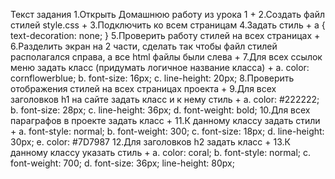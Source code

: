 Текст задания 
1.Открыть Домашнюю работу из урока 1 +
2.Создать файл стилей style.css +
3.Подключить ко всем страницам
4.Задать стиль +
a {
   text-decoration: none;
}
5.Проверить работу стилей на всех страницах +
6.Разделить экран на 2 части, сделать так чтобы файл стилей располагался справа, а все html файлы были слева +
7.Для всех ссылок меню задать класс (придумать логичное название класса) +
a.    color: cornflowerblue;
b.    font-size: 16px;
c.    line-height: 20px;
8.Проверить отображения стилей на всех страницах проекта + 
9.Для всех заголовков h1 на сайте задать класс и к нему стиль +
a.    color: #222222;
b.    font-size: 28px;
c.    line-height: 36px;
d.    font-weight: bold;
10.Для всех параграфов в проекте задать класс +
11.К данному классу задать стили +
a.    font-style: normal;
b.    font-weight: 300;
c.    font-size: 18px;
d.    line-height: 30px;
e.    color: #7D7987
12.Для заголовков h2 задать класс +
13.К данному классу указать стиль +
a.    color: coral;
b.    font-style: normal;
c.    font-weight: 700;
d.    font-size: 36px;
    line-height: 80px;